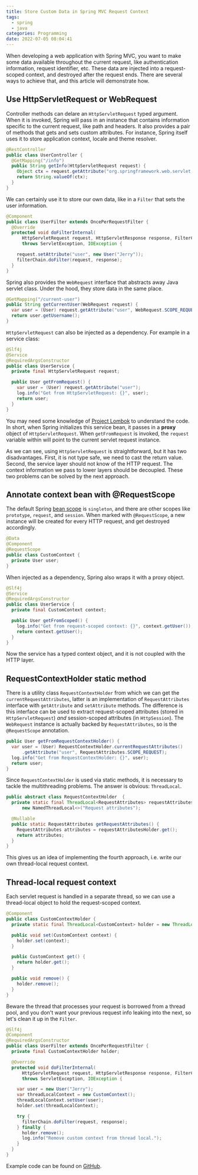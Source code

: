```yaml
---
title: Store Custom Data in Spring MVC Request Context
tags:
  - spring
  - java
categories: Programming
date: 2022-07-05 08:04:41
---
```



When developing a web application with Spring MVC, you want to make some data available throughout the current request, like authentication information, request identifier, etc. These data are injected into a request-scoped context, and destroyed after the request ends. There are several ways to achieve that, and this article will demonstrate how.

## Use HttpServletRequest or WebRequest

Controller methods can delare an `HttpServletRequest` typed argument. When it is invoked, Spring will pass in an instance that contains information specific to the current request, like path and headers. It also provides a pair of methods that gets and sets custom attributes. For instance, Spring itself uses it to store application context, locale and theme resolver.

```java
@RestController
public class UserController {
  @GetMapping("/info")
  public String getInfo(HttpServletRequest request) {
    Object ctx = request.getAttribute("org.springframework.web.servlet.DispatcherServlet.CONTEXT");
    return String.valueOf(ctx);
  }
}
```

We can certainly use it to store our own data, like in a `Filter` that sets the user information.

```java
@Component
public class UserFilter extends OncePerRequestFilter {
  @Override
  protected void doFilterInternal(
      HttpServletRequest request, HttpServletResponse response, FilterChain filterChain)
      throws ServletException, IOException {

    request.setAttribute("user", new User("Jerry"));
    filterChain.doFilter(request, response);
  }
}
```

<!-- more -->

Spring also provides the `WebRequest` interface that abstracts away Java servlet class. Under the hood, they store data in the same place.

```java
@GetMapping("/current-user")
public String getCurrentUser(WebRequest request) {
  var user = (User) request.getAttribute("user", WebRequest.SCOPE_REQUEST);
  return user.getUsername();
}
```

`HttpServletRequest` can also be injected as a dependency. For example in a service class:

```java
@Slf4j
@Service
@RequiredArgsConstructor
public class UserService {
  private final HttpServletRequest request;

  public User getFromRequest() {
    var user = (User) request.getAttribute("user");
    log.info("Get from HttpServletRequest: {}", user);
    return user;
  }
}
```

You may need some knowledge of [Project Lombok][1] to understand the code. In short, when Spring initializes this service bean, it passes in a **proxy** object of `HttpServletRequest`. When `getFromRequest` is invoked, the `request` variable within will point to the current servlet request instance.

As we can see, using `HttpServletRequest` is straightforward, but it has two disadvantages. First, it is not type safe, we need to cast the return value. Second, the service layer should not know of the HTTP request. The context information we pass to lower layers should be decoupled. These two problems can be solved by the next approach.

## Annotate context bean with @RequestScope

The default Spring [bean scope][2] is `singleton`, and there are other scopes like `prototype`, `request`, and `session`. When marked with `@RequestScope`, a new instance will be created for every HTTP request, and get destroyed accordingly.

```java
@Data
@Component
@RequestScope
public class CustomContext {
  private User user;
}
```

When injected as a dependency, Spring also wraps it with a proxy object.

```java
@Slf4j
@Service
@RequiredArgsConstructor
public class UserService {
  private final CustomContext context;

  public User getFromScoped() {
    log.info("Get from request-scoped context: {}", context.getUser());
    return context.getUser();
  }
}
```

Now the service has a typed context object, and it is not coupled with the HTTP layer.

## RequestContextHolder static method

There is a utility class `RequestContextHolder` from which we can get the `currentRequestAttributes`, latter is an implementation of `RequestAttributes` interface with `getAttribute` and `setAttribute` methods. The difference is this interface can be used to extract request-scoped attributes (stored in `HttpServletRequest`) *and* session-scoped attributes (in `HttpSession`). The `WebRequest` instance is actually backed by `RequestAttributes`, so is the `@RequestScope` annotation.

```java
public User getFromRequestContextHolder() {
  var user = (User) RequestContextHolder.currentRequestAttributes()
      .getAttribute("user", RequestAttributes.SCOPE_REQUEST);
  log.info("Get from RequestContextHolder: {}", user);
  return user;
}
```

Since `RequestContextHolder` is used via static methods, it is necessary to tackle the multithreading problems. The answer is obvious: `ThreadLocal`.

```java
public abstract class RequestContextHolder  {
  private static final ThreadLocal<RequestAttributes> requestAttributesHolder =
      new NamedThreadLocal<>("Request attributes");

  @Nullable
  public static RequestAttributes getRequestAttributes() {
    RequestAttributes attributes = requestAttributesHolder.get();
    return attributes;
  }
}
```

This gives us an idea of implementing the fourth approach, i.e. write our own thread-local request context.

## Thread-local request context

Each servlet request is handled in a separate thread, so we can use a thread-local object to hold the request-scoped context.

```java
@Component
public class CustomContextHolder {
  private static final ThreadLocal<CustomContext> holder = new ThreadLocal<>();

  public void set(CustomContext context) {
    holder.set(context);
  }

  public CustomContext get() {
    return holder.get();
  }

  public void remove() {
    holder.remove();
  }
}
```

Beware the thread that processes your request is borrowed from a thread pool, and you don't want your previous request info leaking into the next, so let's clean it up in the `Filter`.

```java
@Slf4j
@Component
@RequiredArgsConstructor
public class UserFilter extends OncePerRequestFilter {
  private final CustomContextHolder holder;

  @Override
  protected void doFilterInternal(
      HttpServletRequest request, HttpServletResponse response, FilterChain filterChain)
      throws ServletException, IOException {

    var user = new User("Jerry");
    var threadLocalContext = new CustomContext();
    threadLocalContext.setUser(user);
    holder.set(threadLocalContext);

    try {
      filterChain.doFilter(request, response);
    } finally {
      holder.remove();
      log.info("Remove custom context from thread local.");
    }
  }
}
```

Example code can be found on [GitHub][3].


[1]: https://projectlombok.org/
[2]: https://docs.spring.io/spring-framework/docs/5.3.x/reference/html/core.html#beans-factory-scopes
[3]: https://github.com/jizhang/blog-demo/tree/master/request-context
